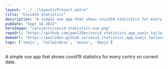 ```yaml
---
layout: "../../layouts/Project.astro"
title: "Covid19 Statistics"
description: "A simple vue app that shows covid19 statistics for every contry on current date."
pubDate: "Sept 14 2022"
heroImage: "/projects/covid-statistics-vue.png"
repoUrl: "https://github.com/paul2Dev/covid_statistics_app_vuejs_tailwindcss/"
demoUrl: "https://paul2dev.github.io/covid_statistics_app_vuejs_tailwindcss/"
tags: ['vuejs', 'tailwindcss', 'axios', 'dayjs']
--- 
```


A simple vue app that shows covid19 statistics for every contry on current date.
